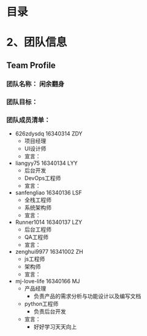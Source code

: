 # [](#TOC)目录
# 2、团队信息
## Team Profile
### 团队名称： 闲余翻身
### 团队目标： 
### 团队成员清单：
- 626zdysdq 16340314 ZDY
    - 项目经理
    - UI设计师
    - 宣言：
- liangyy75 16340134 LYY
    - 后台开发 
    - DevOps工程师
    - 宣言：
- sanfengliao 16340136 LSF
    - 全栈工程师
    - 系统架构师
    - 宣言：
- Runner1014 16340137 LZY
    - 后台工程师
    - QA工程师
    - 宣言：
- zenghui9977 16341002 ZH
    - js工程师
    - 架构师 
    - 宣言：
- mj-love-life 16340166 MJ
    - 产品经理
        - 负责产品的需求分析与功能设计以及编写文档
    - python工程师
        - 负责后台开发
    - 宣言：
        - 好好学习天天向上
    